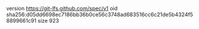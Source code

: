version https://git-lfs.github.com/spec/v1
oid sha256:d05dd6698ec7186bb36b0ce56c3748ad683516cc6c21de5b4324f58899661c91
size 923

